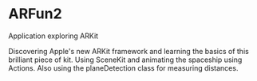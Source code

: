 # ARFun2
Application exploring ARKit

Discovering Apple's new ARKit framework and learning the basics of this brilliant piece of kit. Using SceneKit and animating the
spaceship using Actions. Also using the planeDetection class for measuring distances.

